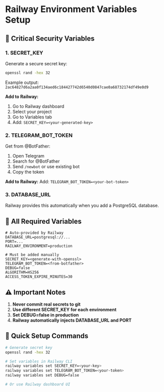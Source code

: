 # Railway Environment Variables Setup

## 🔐 Critical Security Variables

### 1. SECRET_KEY
Generate a secure secret key:
```bash
openssl rand -hex 32
```

Example output: `2ac64827d6a2aa0f134aed6c184427742d6540d0847cae0a68732174df49e0d9`

**Add to Railway:**
1. Go to Railway dashboard
2. Select your project
3. Go to Variables tab
4. Add: `SECRET_KEY=<your-generated-key>`

### 2. TELEGRAM_BOT_TOKEN
Get from @BotFather:
1. Open Telegram
2. Search for @BotFather
3. Send `/newbot` or use existing bot
4. Copy the token

**Add to Railway:**
Add: `TELEGRAM_BOT_TOKEN=<your-bot-token>`

### 3. DATABASE_URL
Railway provides this automatically when you add a PostgreSQL database.

## 📝 All Required Variables

```env
# Auto-provided by Railway
DATABASE_URL=postgresql://...
PORT=...
RAILWAY_ENVIRONMENT=production

# Must be added manually
SECRET_KEY=<generate-with-openssl>
TELEGRAM_BOT_TOKEN=<from-botfather>
DEBUG=false
ALGORITHM=HS256
ACCESS_TOKEN_EXPIRE_MINUTES=30
```

## ⚠️ Important Notes

1. **Never commit real secrets to git**
2. **Use different SECRET_KEY for each environment**
3. **Set DEBUG=false in production**
4. **Railway automatically injects DATABASE_URL and PORT**

## 🚀 Quick Setup Commands

```bash
# Generate secret key
openssl rand -hex 32

# Set variables in Railway CLI
railway variables set SECRET_KEY=<your-key>
railway variables set TELEGRAM_BOT_TOKEN=<your-token>
railway variables set DEBUG=false

# Or use Railway dashboard UI
```